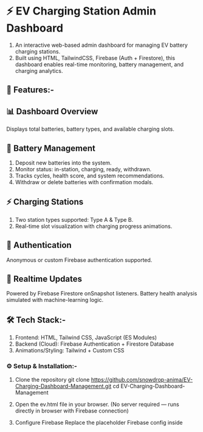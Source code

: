 # ⚡ EV Charging Station Admin Dashboard
  1. An interactive web-based admin dashboard for managing EV battery charging stations.
  2. Built using HTML, TailwindCSS, Firebase (Auth + Firestore), this dashboard enables real-time monitoring, battery management, and charging analytics.

## 🚀 Features:-

## 📊 Dashboard Overview
  Displays total batteries, battery types, and available charging slots.

## 🔋 Battery Management
  1. Deposit new batteries into the system.
  2. Monitor status: in-station, charging, ready, withdrawn.
  3. Tracks cycles, health score, and system recommendations.
  4. Withdraw or delete batteries with confirmation modals.

## ⚡ Charging Stations
  1. Two station types supported: Type A & Type B.
  2. Real-time slot visualization with charging progress animations.

## 🔐 Authentication
  Anonymous or custom Firebase authentication supported.

## 🔄 Realtime Updates
  Powered by Firebase Firestore onSnapshot listeners.
  Battery health analysis simulated with machine-learning logic.

## 🛠️ Tech Stack:-
  1. Frontend: HTML, Tailwind CSS, JavaScript (ES Modules)
  2. Backend (Cloud): Firebase Authentication + Firestore Database
  3. Animations/Styling: Tailwind + Custom CSS

### ⚙️ Setup & Installation:-

1. Clone the repository
  git clone https://github.com/snowdrop-anima/EV-Charging-Dashboard-Management.git
  cd EV-Charging-Dashboard-Management

2. Open the ev.html file in your browser.
  (No server required — runs directly in browser with Firebase connection)

3. Configure Firebase
   Replace the placeholder Firebase config inside <script type="module"> with your own from the Firebase Console:
    const firebaseConfig = {
        apiKey: "YOUR_API_KEY",
        authDomain: "YOUR_APP.firebaseapp.com",
        projectId: "YOUR_PROJECT_ID",
        storageBucket: "YOUR_APP.appspot.com",
        messagingSenderId: "YOUR_SENDER_ID",
        appId: "YOUR_APP_ID"
    };
